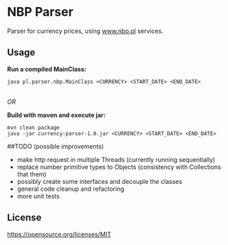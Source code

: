 # NBP Parser

Parser for currency prices, using www.nbp.pl services.

## Usage
<b>Run a compiled MainClass:</b>
```
java pl.parser.nbp.MainClass <CURRENCY> <START_DATE> <END_DATE>
```

  <br>
  <i>OR</i>
  <br>
  
<b>Build with maven and execute jar:</b>
```
mvn clean package
java -jar currency-parser-1.0.jar <CURRENCY> <START_DATE> <END_DATE>
```

##TODO (possible improvements)
  - make http request in multiple Threads (currently running sequentially)
  - replace number primitive types to Objects (consistency with Collections that them)
  - possibly create some interfaces and decouple the classes
  - general code cleanup and refactoring
  - more unit tests

## License

https://opensource.org/licenses/MIT